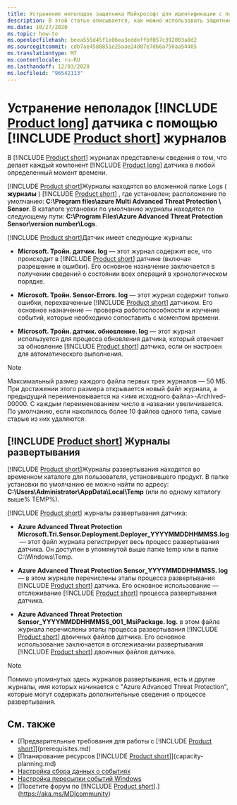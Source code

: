 ```yaml
---
title: Устранение неполадок защитника Майкрософт для идентификации с помощью журналов
description: В этой статье описывается, как можно использовать защитник Майкрософт для журналов удостоверений для устранения неполадок.
ms.date: 10/27/2020
ms.topic: how-to
ms.openlocfilehash: beea555d45f1e06ea3eddeffbf057c392003a8d2
ms.sourcegitcommit: cdb7ae4580851e25aae24d07e7d66a750aa54405
ms.translationtype: MT
ms.contentlocale: ru-RU
ms.lasthandoff: 12/03/2020
ms.locfileid: "96542113"
---
```

# <a name="troubleshooting-product-long-sensor-using-the-product-short-logs"></a>Устранение неполадок [!INCLUDE [Product long](includes/product-long.md)] датчика с помощью [!INCLUDE [Product short](includes/product-short.md)] журналов

В [!INCLUDE [Product short](includes/product-short.md)] журналах представлены сведения о том, что делает каждый компонент [!INCLUDE [Product long](includes/product-long.md)] датчика в любой определенный момент времени.

[!INCLUDE [Product short](includes/product-short.md)]Журналы находятся во вложенной папке Logs ( **журналы** ) [!INCLUDE [Product short](includes/product-short.md)] , где установлен; расположение по умолчанию: **C:\Program files\azure Multi Advanced Threat Protection \\ Sensor**. В каталоге установки по умолчанию журналы находятся по следующему пути: **C:\Program Files\Azure Advanced Threat Protection Sensor\version number\Logs**.

[!INCLUDE [Product short](includes/product-short.md)]Датчик имеет следующие журналы:

- **Microsoft. Тройн. датчик. log** — этот журнал содержит все, что происходит в [!INCLUDE [Product short](includes/product-short.md)] датчике (включая разрешение и ошибки). Его основное назначение заключается в получении сведений о состоянии всех операций в хронологическом порядке.

- **Microsoft. Тройн. Sensor-Errors. log** — этот журнал содержит только ошибки, перехваченные [!INCLUDE [Product short](includes/product-short.md)] датчиком. Его основное назначение — проверка работоспособности и изучение событий, которые необходимо сопоставить с моментом времени.

- **Microsoft. Тройн. датчик. обновление. log** — этот журнал используется для процесса обновления датчика, который отвечает за обновление [!INCLUDE [Product short](includes/product-short.md)] датчика, если он настроен для автоматического выполнения.

> [!NOTE]
> Максимальный размер каждого файла первых трех журналов — 50 МБ. При достижении этого размера открывается новый файл журнала, а предыдущий переименовывается на &lt;имя исходного файла&gt;-Archived-00000. С каждым переименованием число в названии увеличивается. По умолчанию, если накопилось более 10 файлов одного типа, самые старые из них удаляются.

## <a name="product-short-deployment-logs"></a>[!INCLUDE [Product short](includes/product-short.md)] Журналы развертывания

[!INCLUDE [Product short](includes/product-short.md)]Журналы развертывания находятся во временном каталоге для пользователя, установившего продукт. В папке установки по умолчанию ее можно найти по адресу: **C:\Users\Administrator\AppData\Local\Temp** (или по одному каталогу выше% TEMP%).

[!INCLUDE [Product short](includes/product-short.md)] журналы развертывания датчика:

- **Azure Advanced Threat Protection Microsoft.Tri.Sensor.Deployment.Deployer_YYYYMMDDHHMMSS.log** — этот файл журнала регистрирует весь процесс развертывания датчика. Он доступен в упомянутой выше папке temp или в папке C:\Windows\Temp.

- **Azure Advanced Threat Protection Sensor_YYYYMMDDHHMMSS. log** — в этом журнале перечислены этапы процесса развертывания [!INCLUDE [Product short](includes/product-short.md)] датчика. Его основное использование — отслеживание [!INCLUDE [Product short](includes/product-short.md)] процесса развертывания датчика.

- **Azure Advanced Threat Protection Sensor_YYYYMMDDHHMMSS_001_MsiPackage. log.** в этом файле журнала перечислены этапы процесса развертывания [!INCLUDE [Product short](includes/product-short.md)] двоичных файлов датчика. Его основное использование заключается в отслеживании развертывания [!INCLUDE [Product short](includes/product-short.md)] двоичных файлов датчика.

> [!NOTE]
> Помимо упомянутых здесь журналов развертывания, есть и другие журналы, имя которых начинается с "Azure Advanced Threat Protection", которые могут содержать дополнительные сведения о процессе развертывания.

## <a name="see-also"></a>См. также

- [Предварительные требования для работы с [!INCLUDE [Product short](includes/product-short.md)]](prerequisites.md)
- [Планирование ресурсов [!INCLUDE [Product short](includes/product-short.md)]](capacity-planning.md)
- [Настройка сбора данных о событиях](configure-event-collection.md)
- [Настройка пересылки событий Windows](configure-event-forwarding.md)
- [Посетите форум по [!INCLUDE [Product short](includes/product-short.md)].](https://aka.ms/MDIcommunity)
